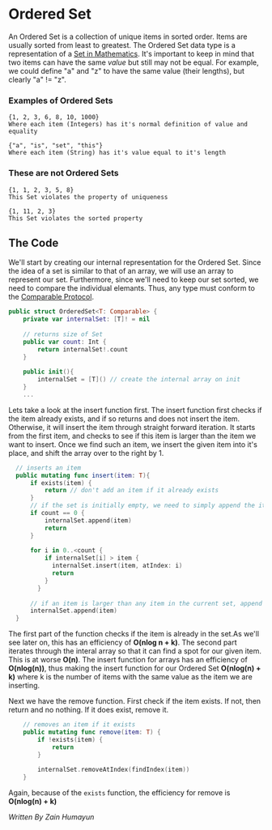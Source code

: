 # Ordered Set
An Ordered Set is a collection of unique items in sorted order. Items are usually sorted from least to greatest. The Ordered Set data type is a representation of a [Set in Mathematics](https://en.wikipedia.org/wiki/Set_(mathematics)). It's important to keep in mind that two items can have the same *value* but still may not be equal. 
For example, we could define "a" and "z" to have the same value (their lengths), but clearly "a" != "z".

### Examples of Ordered Sets
```
{1, 2, 3, 6, 8, 10, 1000}
Where each item (Integers) has it's normal definition of value and equality
```
```
{"a", "is", "set", "this"}
Where each item (String) has it's value equal to it's length
```

### These are not Ordered Sets
```
{1, 1, 2, 3, 5, 8}
This Set violates the property of uniqueness
```
```
{1, 11, 2, 3}
This Set violates the sorted property
```

## The Code
We'll start by creating our internal representation for the Ordered Set. Since the idea of a set is similar to that of an array, we will use an array to represent our set. Furthermore, since we'll need to keep our set sorted, we need to compare the individual elemants. Thus, any type must conform to the [Comparable Protocol](https://developer.apple.com/library/watchos/documentation/Swift/Reference/Swift_Comparable_Protocol/index.html).

``` swift
public struct OrderedSet<T: Comparable> {
    private var internalSet: [T]! = nil
    
    // returns size of Set
    public var count: Int {
        return internalSet!.count
    }
    
    public init(){
        internalSet = [T]() // create the internal array on init
    }
    ...
```

Lets take a look at the insert function first. The insert function first checks if the item already exists, and if so returns and does not insert the item. Otherwise, it will insert the item through straight forward iteration. It starts from the first item, and checks to see if this item is larger than the item we want to insert. Once we find such an item, we insert the given item into it's place, and shift the array over to the right by 1.

``` swift
  // inserts an item
  public mutating func insert(item: T){
      if exists(item) {
          return // don't add an item if it already exists
      }
      // if the set is initially empty, we need to simply append the item to internalSet
      if count == 0 {
          internalSet.append(item)
          return
      }
        
      for i in 0..<count {
          if internalSet[i] > item {
            internalSet.insert(item, atIndex: i)
            return
          }
        }
        
      // if an item is larger than any item in the current set, append it to the back.
      internalSet.append(item)
  }
```
The first part of the function checks if the item is already in the set.As we'll see later on, this has an efficiency of **O(nlog n + k)**. The second part iterates through the interal array so that it can find a spot for our given item. This is at worse **O(n)**. The insert function for arrays has an efficiency of **O(nlog(n))**, thus making the insert function for our Ordered Set **O(nlog(n) + k)** where k is the number of items with the same value as the item we are inserting.


Next we have the remove function. First check if the item exists. If not, then return and no nothing. If it does exist, remove it.

``` swift
    // removes an item if it exists
    public mutating func remove(item: T) {
        if !exists(item) {
            return
        }
        
        internalSet.removeAtIndex(findIndex(item))
    }
```
Again, because of the `exists` function, the efficiency for remove is **O(nlog(n) + k)**


*Written By Zain Humayun*
